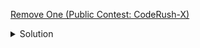 [Remove One (Public Contest: CodeRush-X)](https://my.newtonschool.co/playground/code/nc1iur4kl9en/)

<details><summary>Solution</summary>

![](../../../assets/remove-one.png)

</details>
